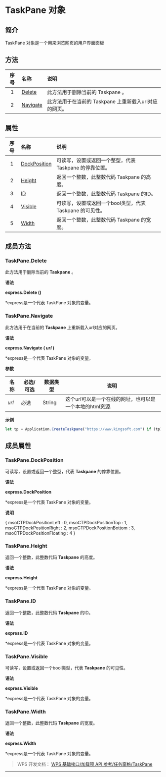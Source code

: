 # TaskPane 对象

## 简介

TaskPane 对象是一个用来浏览网页的用户界面面板

## 方法

| 序号 | 名称                           | 说明                                                  |
|:----:|:-------------------------------|:------------------------------------------------------|
|  1   | [Delete](#TaskPane.Delete)     | 此方法用于删除当前的 Taskpane 。                      |
|  2   | [Navigate](#TaskPane.Navigate) | 此方法用于在当前的 Taskpane 上重新载入url对应的网页。 |

## 属性

| 序号 | 名称                                   | 说明                                                     |
|:----:|:---------------------------------------|:---------------------------------------------------------|
|  1   | [DockPosition](#TaskPane.DockPosition) | 可读写，设置或返回一个整型，代表 Taskpane 的停靠位置。   |
|  2   | [Height](#TaskPane.Height)             | 返回一个整数，此整数代码 Taskpane 的高度。               |
|  3   | [ID](#TaskPane.ID)                     | 返回一个整数，此整数代码 Taskpane 的ID。                 |
|  4   | [Visible](#TaskPane.Visible)           | 可读写，设置或返回一个bool类型，代表 Taskpane 的可见性。 |
|  5   | [Width](#TaskPane.Width)               | 返回一个整数，此整数代码 Taskpane 的宽度。               |

## 成员方法

### TaskPane.Delete

此方法用于删除当前的 **Taskpane** 。

**语法**

**express.Delete ()**

\*express是一个代表 TaskPane 对象的变量。

### TaskPane.Navigate

此方法用于在当前的 **Taskpane** 上重新载入url对应的网页。

**语法**

**express.Navigate ( *url* )**

\*express是一个代表 TaskPane 对象的变量。

**参数**

| 名称  | 必选/可选 | 数据类型 | 说明                                                     |
|-------|-----------|----------|----------------------------------------------------------|
| *url* | 必选      | String   | 这个url可以是一个在线的网址，也可以是一个本地的html资源. |

**示例**

``` JavaScript
let tp = Application.CreateTaskpane("https://www.kingsoft.com") if (tp){ tp.Visible = true tp.Navigate("https://www.wps.cn") }
```

## 成员属性

### TaskPane.DockPosition

可读写，设置或返回一个整型，代表 **Taskpane** 的停靠位置。

**语法**

**express.DockPosition**

\*express是一个代表 TaskPane 对象的变量。

**说明**

{ msoCTPDockPositionLeft : 0, msoCTPDockPositionTop : 1, msoCTPDockPositionRight : 2, msoCTPDockPositionBottom : 3, msoCTPDockPositionFloating : 4 }

### TaskPane.Height

返回一个整数，此整数代码 **Taskpane** 的高度。

**语法**

**express.Height**

\*express是一个代表 TaskPane 对象的变量。

### TaskPane.ID

返回一个整数，此整数代码 **Taskpane** 的ID。

**语法**

**express.ID**

\*express是一个代表 TaskPane 对象的变量。

### TaskPane.Visible

可读写，设置或返回一个bool类型，代表 **Taskpane** 的可见性。

**语法**

**express.Visible**

\*express是一个代表 TaskPane 对象的变量。

### TaskPane.Width

返回一个整数，此整数代码 **Taskpane** 的宽度。

**语法**

**express.Width**

\*express是一个代表 TaskPane 对象的变量。

> WPS 开发文档： [WPS 基础接口/加载项 API 参考/任务窗格/TaskPane](https://qn.cache.wpscdn.cn/encs/doc/office_v19/index.htm)

------------------------------------------------------------------------
